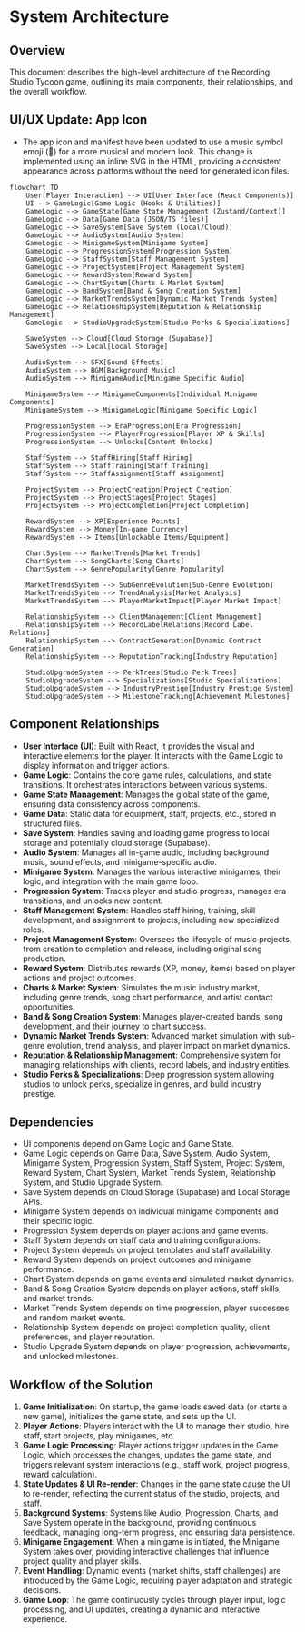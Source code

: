 # System Architecture

## Overview
This document describes the high-level architecture of the Recording Studio Tycoon game, outlining its main components, their relationships, and the overall workflow.

## UI/UX Update: App Icon

- The app icon and manifest have been updated to use a music symbol emoji (🎵) for a more musical and modern look. This change is implemented using an inline SVG in the HTML, providing a consistent appearance across platforms without the need for generated icon files.

```mermaid
flowchart TD
    User[Player Interaction] --> UI[User Interface (React Components)]
    UI --> GameLogic[Game Logic (Hooks & Utilities)]
    GameLogic --> GameState[Game State Management (Zustand/Context)]
    GameLogic --> Data[Game Data (JSON/TS files)]
    GameLogic --> SaveSystem[Save System (Local/Cloud)]
    GameLogic --> AudioSystem[Audio System]
    GameLogic --> MinigameSystem[Minigame System]
    GameLogic --> ProgressionSystem[Progression System]
    GameLogic --> StaffSystem[Staff Management System]
    GameLogic --> ProjectSystem[Project Management System]
    GameLogic --> RewardSystem[Reward System]
    GameLogic --> ChartSystem[Charts & Market System]
    GameLogic --> BandSystem[Band & Song Creation System]
    GameLogic --> MarketTrendsSystem[Dynamic Market Trends System]
    GameLogic --> RelationshipSystem[Reputation & Relationship Management]
    GameLogic --> StudioUpgradeSystem[Studio Perks & Specializations]

    SaveSystem --> Cloud[Cloud Storage (Supabase)]
    SaveSystem --> Local[Local Storage]

    AudioSystem --> SFX[Sound Effects]
    AudioSystem --> BGM[Background Music]
    AudioSystem --> MinigameAudio[Minigame Specific Audio]

    MinigameSystem --> MinigameComponents[Individual Minigame Components]
    MinigameSystem --> MinigameLogic[Minigame Specific Logic]

    ProgressionSystem --> EraProgression[Era Progression]
    ProgressionSystem --> PlayerProgression[Player XP & Skills]
    ProgressionSystem --> Unlocks[Content Unlocks]

    StaffSystem --> StaffHiring[Staff Hiring]
    StaffSystem --> StaffTraining[Staff Training]
    StaffSystem --> StaffAssignment[Staff Assignment]

    ProjectSystem --> ProjectCreation[Project Creation]
    ProjectSystem --> ProjectStages[Project Stages]
    ProjectSystem --> ProjectCompletion[Project Completion]

    RewardSystem --> XP[Experience Points]
    RewardSystem --> Money[In-game Currency]
    RewardSystem --> Items[Unlockable Items/Equipment]

    ChartSystem --> MarketTrends[Market Trends]
    ChartSystem --> SongCharts[Song Charts]
    ChartSystem --> GenrePopularity[Genre Popularity]

    MarketTrendsSystem --> SubGenreEvolution[Sub-Genre Evolution]
    MarketTrendsSystem --> TrendAnalysis[Market Analysis]
    MarketTrendsSystem --> PlayerMarketImpact[Player Market Impact]

    RelationshipSystem --> ClientManagement[Client Management]
    RelationshipSystem --> RecordLabelRelations[Record Label Relations]
    RelationshipSystem --> ContractGeneration[Dynamic Contract Generation]
    RelationshipSystem --> ReputationTracking[Industry Reputation]

    StudioUpgradeSystem --> PerkTrees[Studio Perk Trees]
    StudioUpgradeSystem --> Specializations[Studio Specializations]
    StudioUpgradeSystem --> IndustryPrestige[Industry Prestige System]
    StudioUpgradeSystem --> MilestoneTracking[Achievement Milestones]
```

## Component Relationships
- **User Interface (UI)**: Built with React, it provides the visual and interactive elements for the player. It interacts with the Game Logic to display information and trigger actions.
- **Game Logic**: Contains the core game rules, calculations, and state transitions. It orchestrates interactions between various systems.
- **Game State Management**: Manages the global state of the game, ensuring data consistency across components.
- **Game Data**: Static data for equipment, staff, projects, etc., stored in structured files.
- **Save System**: Handles saving and loading game progress to local storage and potentially cloud storage (Supabase).
- **Audio System**: Manages all in-game audio, including background music, sound effects, and minigame-specific audio.
- **Minigame System**: Manages the various interactive minigames, their logic, and integration with the main game loop.
- **Progression System**: Tracks player and studio progress, manages era transitions, and unlocks new content.
- **Staff Management System**: Handles staff hiring, training, skill development, and assignment to projects, including new specialized roles.
- **Project Management System**: Oversees the lifecycle of music projects, from creation to completion and release, including original song production.
- **Reward System**: Distributes rewards (XP, money, items) based on player actions and project outcomes.
- **Charts & Market System**: Simulates the music industry market, including genre trends, song chart performance, and artist contact opportunities.
- **Band & Song Creation System**: Manages player-created bands, song development, and their journey to chart success.
- **Dynamic Market Trends System**: Advanced market simulation with sub-genre evolution, trend analysis, and player impact on market dynamics.
- **Reputation & Relationship Management**: Comprehensive system for managing relationships with clients, record labels, and industry entities.
- **Studio Perks & Specializations**: Deep progression system allowing studios to unlock perks, specialize in genres, and build industry prestige.

## Dependencies
- UI components depend on Game Logic and Game State.
- Game Logic depends on Game Data, Save System, Audio System, Minigame System, Progression System, Staff System, Project System, Reward System, Chart System, Market Trends System, Relationship System, and Studio Upgrade System.
- Save System depends on Cloud Storage (Supabase) and Local Storage APIs.
- Minigame System depends on individual minigame components and their specific logic.
- Progression System depends on player actions and game events.
- Staff System depends on staff data and training configurations.
- Project System depends on project templates and staff availability.
- Reward System depends on project outcomes and minigame performance.
- Chart System depends on game events and simulated market dynamics.
- Band & Song Creation System depends on player actions, staff skills, and market trends.
- Market Trends System depends on time progression, player successes, and random market events.
- Relationship System depends on project completion quality, client preferences, and player reputation.
- Studio Upgrade System depends on player progression, achievements, and unlocked milestones.

## Workflow of the Solution
1. **Game Initialization**: On startup, the game loads saved data (or starts a new game), initializes the game state, and sets up the UI.
2. **Player Actions**: Players interact with the UI to manage their studio, hire staff, start projects, play minigames, etc.
3. **Game Logic Processing**: Player actions trigger updates in the Game Logic, which processes the changes, updates the game state, and triggers relevant system interactions (e.g., staff work, project progress, reward calculation).
4. **State Updates & UI Re-render**: Changes in the game state cause the UI to re-render, reflecting the current status of the studio, projects, and staff.
5. **Background Systems**: Systems like Audio, Progression, Charts, and Save System operate in the background, providing continuous feedback, managing long-term progress, and ensuring data persistence.
6. **Minigame Engagement**: When a minigame is initiated, the Minigame System takes over, providing interactive challenges that influence project quality and player skills.
7. **Event Handling**: Dynamic events (market shifts, staff challenges) are introduced by the Game Logic, requiring player adaptation and strategic decisions.
8. **Game Loop**: The game continuously cycles through player input, logic processing, and UI updates, creating a dynamic and interactive experience.
